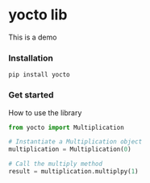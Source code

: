 # yocto lib
This is a demo
### Installation 
```commandline
pip install yocto 
```

### Get started
How to use the library
```Python
from yocto import Multiplication

# Instantiate a Multiplication object
multiplication = Multiplication(0)

# Call the multiply method
result = multiplication.multiplpy(1)
```